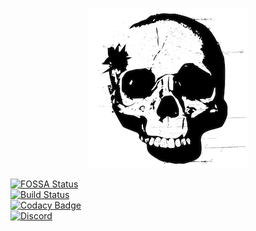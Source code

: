 <p align="center">
  <img src="https://github.com/AXErunners/media/raw/master/axe-logo256.png"/>
</p>

[![FOSSA Status](https://app.fossa.io/api/projects/git%2Bgithub.com%2FAXErunners%2Faxe.svg?type=shield)](https://app.fossa.io/projects/git%2Bgithub.com%2FAXErunners%2Faxe?ref=badge_shield)<br />
[![Build Status](https://travis-ci.org/AXErunners/axe.svg?branch=master)](https://travis-ci.org/AXErunners/axe)<br />
[![Codacy Badge](https://api.codacy.com/project/badge/Grade/f6e80582353547e6b2b60a67bdfe5f14)](https://www.codacy.com/app/AXErunners/axe?utm_source=github.com&amp;utm_medium=referral&amp;utm_content=charlesrocket/axe&amp;utm_campaign=Badge_Grade)<br />
[![Discord](https://hook.io/geo1088/discord-badge/390063890438029322/JkasDjQ)](https://discord.gg/RKE5PD9)<br />
